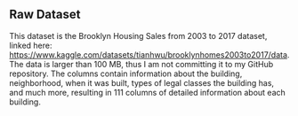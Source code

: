 ## Raw Dataset

This dataset is the Brooklyn Housing Sales from 2003 to 2017 dataset, linked here: https://www.kaggle.com/datasets/tianhwu/brooklynhomes2003to2017/data. The data is larger than 100 MB, thus I am not committing it to my GitHub repository. The columns contain information about the building, neighborhood, when it was built, types of legal classes the building has, and much more, resulting in 111 columns of detailed information about each building.


